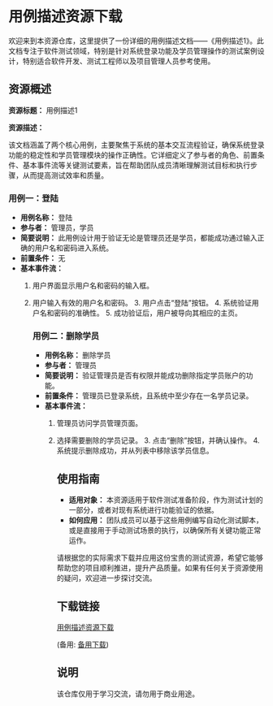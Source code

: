 # 用例描述资源下载

欢迎来到本资源仓库，这里提供了一份详细的用例描述文档——《用例描述1》。此文档专注于软件测试领域，特别是针对系统登录功能及学员管理操作的测试案例设计，特别适合软件开发、测试工程师以及项目管理人员参考使用。

## 资源概述

**资源标题：** 用例描述1

**资源描述：**

该文档涵盖了两个核心用例，主要聚焦于系统的基本交互流程验证，确保系统登录功能的稳定性和学员管理模块的操作正确性。它详细定义了参与者的角色、前置条件、基本事件流等关键测试要素，旨在帮助团队成员清晰理解测试目标和执行步骤，从而提高测试效率和质量。

### 用例一：登陆
- **用例名称：** 登陆
- **参与者：** 管理员，学员
- **简要说明：** 此用例设计用于验证无论是管理员还是学员，都能成功通过输入正确的用户名和密码进入系统。
- **前置条件：** 无
- **基本事件流：**
  1. 用户界面显示用户名和密码的输入框。
    2. 用户输入有效的用户名和密码。
      3. 用户点击“登陆”按钮。
        4. 系统验证用户名和密码的准确性。
          5. 成功验证后，用户被导向其相应的主页。

          ### 用例二：删除学员
          - **用例名称：** 删除学员
          - **参与者：** 管理员
          - **简要说明：** 验证管理员是否有权限并能成功删除指定学员账户的功能。
          - **前置条件：** 管理员已登录系统，且系统中至少存在一名学员记录。
          - **基本事件流：**
            1. 管理员访问学员管理页面。
              2. 选择需要删除的学员记录。
                3. 点击“删除”按钮，并确认操作。
                  4. 系统提示删除成功，并从列表中移除该学员信息。

                  ## 使用指南

                  - **适用对象：** 本资源适用于软件测试准备阶段，作为测试计划的一部分，或者对现有系统进行功能验证的依据。
                  - **如何应用：** 团队成员可以基于这些用例编写自动化测试脚本，或是直接用于手动测试场景的执行，以确保所有关键功能正常运作。

                  请根据您的实际需求下载并应用这份宝贵的测试资源，希望它能够帮助您的项目顺利推进，提升产品质量。如果有任何关于资源使用的疑问，欢迎进一步探讨交流。

                  ## 下载链接
                  [用例描述资源下载](https://pan.quark.cn/s/2f43a180a59d) 

                  (备用: [备用下载](https://pan.baidu.com/s/1KE_3UDje8REbjaQYbmaV9Q?pwd=1234))

                  ## 说明

                  该仓库仅用于学习交流，请勿用于商业用途。
